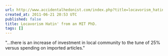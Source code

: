 ```yaml
---
url: http://www.accidentalhedonist.com/index.php?title=locavorism_hatin_from_an_mit_phd&more=1&c=1&tb=1&pb=1
created_at: 2011-06-21 20:53 UTC
published: false
title: Locavorism Hatin' from an MIT PhD.
tags: []
---
```


"...there is an increase of investment in local community to the tune of 25% versus spending on imported articles."
